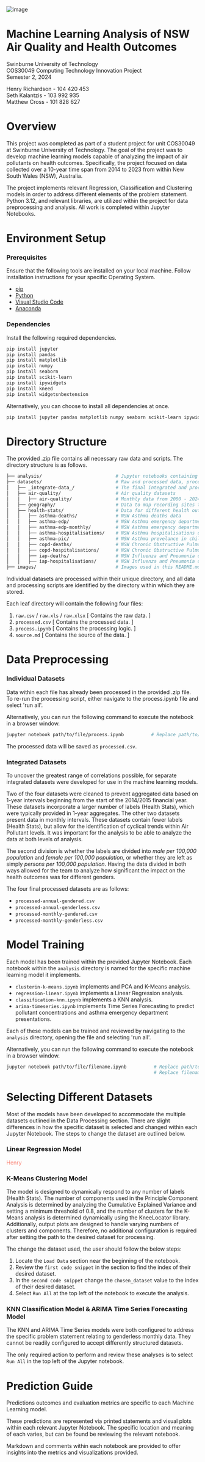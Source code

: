 ![image](./images/logo-anit-pesto-party.png "Anti Pesto Party")

# Machine Learning Analysis of NSW Air Quality and Health Outcomes

Swinburne University of Technology\
COS30049 Computing Technology Innovation Project\
Semester 2, 2024

Henry Richardson - 104 420 453\
Seth Kalantzis - 103 992 935\
Matthew Cross - 101 828 627

# Overview

This project was completed as part of a student project for unit COS30049 at Swinburne University of Technology. The goal of the project was to develop machine learning models capable of analyzing the impact of air pollutants on health outcomes. Specifically, the project focused on data collected over a 10-year time span from 2014 to 2023 from within New South Wales (NSW), Australia.

The project implements relevant Regression, Classification and Clustering models in order to address different elements of the problem statement. Python 3.12, and relevant libraries, are utilized within the project for data preprocessing and analysis. All work is completed within Jupyter Notebooks.

# Environment Setup

### Prerequisites

Ensure that the following tools are installed on your local machine. Follow installation instructions for your specific Operating System.

- [pip](https://pip.pypa.io/en/stable/installation/)
- [Python](https://www.python.org/downloads/)
- [Visual Studio Code](https://code.visualstudio.com/)
- [Anaconda](https://docs.anaconda.com/anaconda/install/windows/)

### Dependencies

Install the following required dependencies.

```bash
pip install jupyter
pip install pandas
pip install matplotlib
pip install numpy
pip install seaborn
pip install scikit-learn
pip install ipywidgets
pip install kneed
pip install widgetsnbextension
```

Alternatively, you can choose to install all dependencies at once.
```bash
pip install jupyter pandas matplotlib numpy seaborn scikit-learn ipywidgets kneed widgetsnbextension
```

# Directory Structure
The provided .zip file contains all necessary raw data and scripts. The directory structure is as follows.

```bash
├── analysis/                           # Jupyter notebooks containing models and results
├── datasets/                           # Raw and processed data, processing scripts, and source information
│   ├── _integrate-data_/               # The final integrated and processed datasets
│   ├── air-quality/                    # Air quality datasets
│   │   ├── air-quality/                # Monthly data from 2000 - 2024 in 4 year intervals
│   ├── geography/                      # Data to map recording sites to local health districts
│   ├── health-stats/                   # Data for different health outcomes
│   │   ├── asthma-deaths/              # NSW Asthma deaths data
│   │   ├── asthma-edp/                 # NSW Asthma emergency department presentation data
│   │   ├── asthma-edp-monthly/         # NSW Asthma emergency department presentation data (monthly intervals)
│   │   ├── asthma-hospitalisations/    # NSW Asthma hospitalisations data
│   │   ├── asthma-pic/                 # NSW Asthma prevelance in children data
│   │   ├── copd-deaths/                # NSW Chronic Obstructive Pulmonary Disease deaths data
│   │   ├── copd-hospitalisations/      # NSW Chronic Obstructive Pulmonary Disease deaths data
│   │   ├── iap-deaths/                 # NSW Influenza and Pneumonia deaths data
│   │   ├── iap-hospitalisations/       # NSW Influenza and Pneumonia deaths data
├── images/                             # Images used in this README.md file
```

Individual datasets are processed within their unique directory, and all data and processing scripts are identified by the directory within which they are stored.

Each leaf directory will contain the following four files:

1. `raw.csv` / `raw.xls` / `raw.xlsx` [ Contains the raw data. ]
2. `processed.csv` [ Contains the processed data. ]
3. `process.ipynb` [ Contains the processing logic. ]
4. `source.md` [ Contains the source of the data. ]


# Data Preprocessing

### Individual Datasets

Data within each file has already been processed in the provided .zip file. To re-run the processing script, either navigate to the process.ipynb file and select 'run all'.

Alternatively, you can run the following command to execute the notebook in a browser window.

```bash
jupyter notebook path/to/file/process.ipynb          # Replace path/to/file with local path.
```
The processed data will be saved as `processed.csv`.

### Integrated Datasets

To uncover the greatest range of correlations possible, for separate integrated datasets were developed for use in the machine learning models.

Two of the four datasets were cleaned to prevent aggregated data based on 1-year intervals beginning from the start of the 2014/2015 financial year. These datasets incorporate a larger number of labels (Health Stats), which were typically provided in 1-year aggregates. The other two datasets present data in monthly intervals. These datasets contain fewer labels (Health Stats), but allow for the identification of cyclical trends within Air Pollutant levels. It was important for the analysis to be able to analyze the data at both levels of analysis.

The second division is whether the labels are divided into *male per 100,000 population* and *female per 100,000 population*, or whether they are left as simply *persons per 100,000 population*. Having the data divided in both ways allowed for the team to analyze how significant the impact on the health outcomes was for different genders.

The four final processed datasets are as follows:

- `processed-annual-gendered.csv`
- `processed-annual-genderless.csv`
- `processed-monthly-gendered.csv`
- `processed-monthly-genderless.csv`


# Model Training

Each model has been trained within the provided Jupyter Notebook. Each notebook within the `analysis` directory is named for the specific machine learning model it implements.

- `clusterin-k-means.ipynb` implements and PCA and K-Means analysis.
- `regression-linear.ipynb` implements a Linear Regression analysis.
- `classification-knn.ipynb` implements a KNN analysis.
- `arima-timeseries.ipynb` implements Time Series Forecasting to predict pollutant concentrations and asthma emergency department presentations.

Each of these models can be trained and reviewed by navigating to the `analysis` directory, opening the file and selecting 'run all'. 

Alternatively, you can run the following command to execute the notebook in a browser window.

```bash
jupyter notebook path/to/file/filename.ipynb          # Replace path/to/file with local path.
                                                      # Replace filename with the name of the file. 
```


# Selecting Different Datasets

Most of the models have been developed to accommodate the multiple datasets outlined in the Data Processing section. There are slight differences in how the specific dataset is selected and changed within each Jupyter Notebook. The steps to change the dataset are outlined below.

### Linear Regression Model

<p style='color: salmon'>Henry</p>

### K-Means Clustering Model

The model is designed to dynamically respond to any number of labels (Health Stats). The number of components used in the Principle Component Analysis is determined by analyzing the Cumulative Explained Variance and setting a minimum threshold of 0.8, and the number of clusters for the K-Means analysis is determined dynamically using the KneeLocator library. Additionally, output plots are designed to handle varying numbers of clusters and components. Therefore, no additional configuration is required after setting the path to the desired dataset for processing.

The change the dataset used, the user should follow the below steps:

1. Locate the `Load Data` section near the beginning of the notebook.
2. Review the `first code snippet` in the section to find the index of their desired dataset.
3. In the `second code snippet` change the `chosen_dataset` value to the index of their desired dataset.
4. Select `Run All` at the top left of the notebook to execute the analysis.

### KNN Classification Model & ARIMA Time Series Forecasting Model

The KNN and ARIMA Time Series models were both configured to address the specific problem statement relating to genderless monthly data. They cannot be readily configured to accept differently structured datasets.

The only required action to perform and review these analyses is to select `Run All` in the top left of the Jupyter notebook.


# Prediction Guide

Predictions outcomes and evaluation metrics are specific to each Machine Learning model.

These predictions are represented via printed statements and visual plots within each relevant Jupyter Notebook. The specific location and meaning of each varies, but can be found be reviewing the relevant notebook. 

Markdown and comments within each notebook are provided to offer insights into the metrics and visualizations provided.